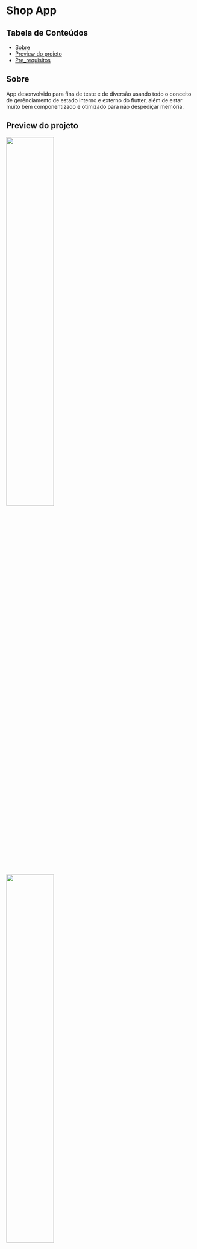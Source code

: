 # Shop App

## Tabela de Conteúdos

- [Sobre](#about)
- [Preview do projeto](#preview)
- [Pre_requisitos](#install)

## Sobre <a name="about"></a>

App desenvolvido para fins de teste e de diversão usando todo o conceito de gerênciamento de estado interno e
externo do flutter, além de estar muito bem componentizado e otimizado para não despediçar memória.

## Preview do projeto <a name="preview"></a>

<img src=".images/1.PNG" width="50%">
<img src=".images/2.PNG" width="50%">
<img src=".images/3.PNG" width="50%">
<img src=".images/4.PNG" width="50%">
<img src=".images/5.PNG" width="50%">
<img src=".images/6.PNG" width="50%">
<img src=".images/7.PNG" width="50%">
<img src=".images/8.PNG" width="50%">

### Prerequisitos necessários <a name="install"></a>

Alguns dos pré-requisitos necessários para testar o projeto.

- Emulador do Android Studio instalado e rodando.
- Dart command line.
- Flutter command line e extensão do VSCode.
